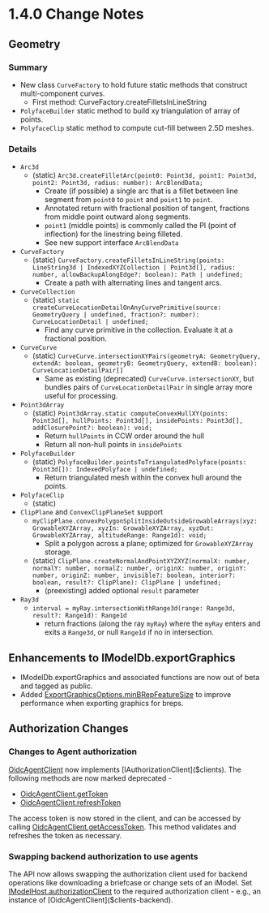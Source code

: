 # 1.4.0 Change Notes

## Geometry

### Summary
  * New class `CurveFactory` to hold future static methods that construct multi-component curves.
     * First method: CurveFactory.createFilletsInLineString
  * `PolyfaceBuilder` static method to build xy triangulation of array of points.
  * `PolyfaceClip` static method to compute cut-fill between 2.5D meshes.
### Details
  * `Arc3d`
    * (static) `Arc3d.createFilletArc(point0: Point3d, point1: Point3d, point2: Point3d, radius: number): ArcBlendData;`
      * Create (if possible) a single arc that is a fillet between line segment from `point0` to `point` and `point1` to `point`.
      * Annotated return with fractional position of tangent, fractions from middle point outward along segments.
      * `point1` (middle points) is commonly called the PI (point of inflection) for the linestring being filleted.
      * See new support interface `ArcBlendData`
  * `CurveFactory`
    * (static) `CurveFactory.createFilletsInLineString(points: LineString3d | IndexedXYZCollection | Point3d[], radius: number, allowBackupAlongEdge?: boolean): Path | undefined;`
      * Create a path with alternating lines and tangent arcs.
  * `CurveCollection`
    * (static) `static createCurveLocationDetailOnAnyCurvePrimitive(source: GeometryQuery | undefined, fraction?: number): CurveLocationDetail | undefined;`
      * Find any curve primitive in the collection.  Evaluate it at a fractional position.
  * `CurveCurve`
    * (static) `CurveCurve.intersectionXYPairs(geometryA: GeometryQuery, extendA: boolean, geometryB: GeometryQuery, extendB: boolean): CurveLocationDetailPair[]`
      * Same as existing (deprecated) `CurveCurve.intersectionXY`, but bundles pairs of `CurveLocationDetailPair` in single array more useful for processing.
  * `Point3dArray`
    * (static) `Point3dArray.static computeConvexHullXY(points: Point3d[], hullPoints: Point3d[], insidePoints: Point3d[], addClosurePoint?: boolean): void;`
      * Return `hullPoints` in CCW order around the hull
      * Return all non-hull points in `insidePoints`
  * `PolyfaceBuilder`
    * (static) `PolyfaceBuilder.pointsToTriangulatedPolyface(points: Point3d[]): IndexedPolyface | undefined;`
      * Return triangulated mesh within the convex hull around the points.
  * `PolyfaceClip`
    * (static)
  * `ClipPlane` and `ConvexClipPlaneSet` support
    * `myClipPlane.convexPolygonSplitInsideOutsideGrowableArrays(xyz: GrowableXYZArray, xyzIn: GrowableXYZArray, xyzOut: GrowableXYZArray, altitudeRange: Range1d): void;`
       * Split a polygon across a plane; optimized for `GrowableXYZArray` storage.
    * (static) `ClipPlane.createNormalAndPointXYZXYZ(normalX: number, normalY: number, normalZ: number, originX: number, originY: number, originZ: number, invisible?: boolean, interior?: boolean, result?: ClipPlane): ClipPlane | undefined;`
       * (preexisting) added optional `result` parameter
  * `Ray3d`
    * `interval = myRay.intersectionWithRange3d(range: Range3d, result?: Range1d): Range1d`
      * return fractions (along the ray `myRay`) where the `myRay` enters and exits a `Range3d`, or null `Range1d` if no in intersection.

## Enhancements to IModelDb.exportGraphics

  * IModelDb.exportGraphics and associated functions are now out of beta and tagged as public.
  * Added [ExportGraphicsOptions.minBRepFeatureSize]($backend) to improve performance when exporting graphics for breps.

## Authorization Changes

### Changes to Agent authorization

[OidcAgentClient]($clients-backend) now implements [IAuthorizationClient]($clients). The following methods are now marked deprecated -
* [OidcAgentClient.getToken]($clients-backend)
* [OidcAgentClient.refreshToken]($clients-backend)

The access token is now stored in the client, and can be accessed by calling [OidcAgentClient.getAccessToken]($clients-backend). This method
validates and refreshes the token as necessary.

### Swapping backend authorization to use agents

The API now allows swapping the authorization client used for backend operations like downloading a briefcase or change sets of an iModel.
Set [IModelHost.authorizationClient]($backend) to the required authorization client - e.g., an instance of [OidcAgentClient]($clients-backend).
